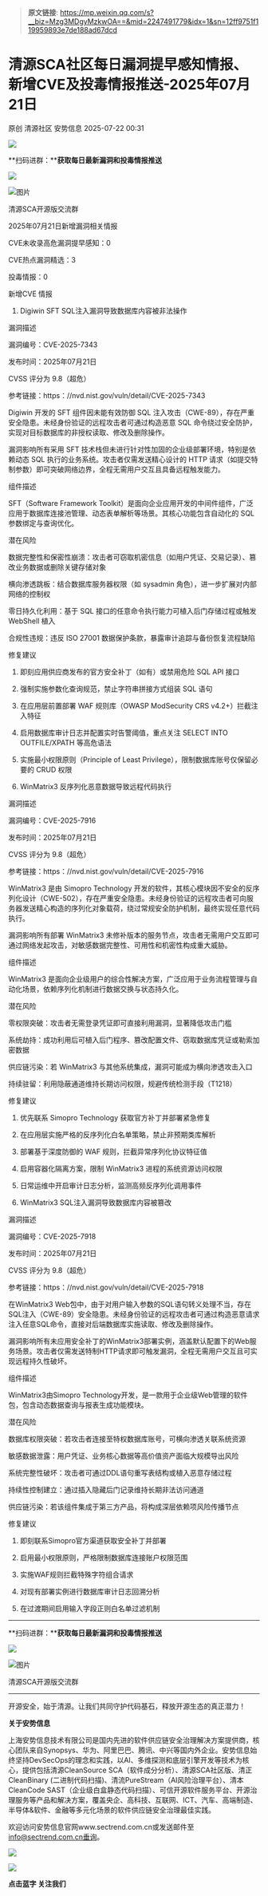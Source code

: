 > **原文链接**: https://mp.weixin.qq.com/s?__biz=Mzg3MDgyMzkwOA==&mid=2247491779&idx=1&sn=12ff9751f119959893e7de188ad67dcd

#  清源SCA社区每日漏洞提早感知情报、新增CVE及投毒情报推送-2025年07月21日  
原创 清源社区  安势信息   2025-07-22 00:31  
  
![](https://mmbiz.qpic.cn/sz_mmbiz_gif/ibSWU7ian1thvJpbKXyJVyQ2vRt08HVKaXPaHV41WepeiaRMSGeQjolNavSyuzCuMhxnZiaz3AcjLicY7zt63GDPvicQ/640?wx_fmt=gif "")  
  
**扫码进群：****获取每日最新漏洞和投毒情报推送**  
  
![](https://mmbiz.qpic.cn/sz_mmbiz_png/ibSWU7ian1thsSJYWXLcuyAaibicQVNuLTOpgtwDN7xZxzj48uyW3IXahnhUxVK9tpG9FvQJZGiaU50P55pAbAXKXtw/640?wx_fmt=png&from=appmsg "")  
  
![图片](https://mmbiz.qpic.cn/sz_mmbiz_png/MVPvEL7Qg0HJalXIBXGXSBFLMk2TZAqh23iaHwLpprUov8bNQ95dWDVMTq4qGicM3G6cmsZcCF6RsKyn9p8eQA3Q/640?wx_fmt=png&tp=webp&wxfrom=5&wx_lazy=1 "")  
  
清源SCA开源版交流群  
  
  
  
  
  
  
  
  
  
  
2025年07月21日新增漏洞相关情报  
  
  
CVE未收录高危漏洞提早感知：0  
  
CVE热点漏洞精选：3  
  
投毒情报：0  
  
  
  
  
  
  
新增CVE 情报  
  
  
  
1. Digiwin SFT SQL注入漏洞导致数据库内容被非法操作  
  
  
漏洞描述  
  
漏洞编号：CVE-2025-7343  
  
发布时间：2025年07月21日  
  
CVSS 评分为 9.8（超危）  
  
参考链接：https：//nvd.nist.gov/vuln/detail/CVE-2025-7343  
  
Digiwin 开发的 SFT 组件因未能有效防御 SQL 注入攻击（CWE-89），存在严重安全隐患。未经身份验证的远程攻击者可通过构造恶意 SQL 命令绕过安全防护，实现对目标数据库的非授权读取、修改及删除操作。  
  
漏洞影响所有采用 SFT 技术栈但未进行针对性加固的企业级部署环境，特别是依赖动态 SQL 执行的业务系统。攻击者仅需发送精心设计的 HTTP 请求（如提交特制参数）即可突破网络边界，全程无需用户交互且具备远程触发能力。  
  
  
组件描述  
  
SFT（Software Framework Toolkit）是面向企业应用开发的中间件组件，广泛应用于数据库连接池管理、动态表单解析等场景。其核心功能包含自动化的 SQL 参数绑定与查询优化。  
  
  
潜在风险  
  
数据完整性和保密性崩溃：攻击者可窃取机密信息（如用户凭证、交易记录）、篡改业务数据或删除关键存储对象  
  
横向渗透跳板：结合数据库服务器权限（如 sysadmin 角色），进一步扩展对内部网络的控制权  
  
零日持久化利用：基于 SQL 接口的任意命令执行能力可植入后门存储过程或触发 WebShell 植入  
  
合规性违规：违反 ISO 27001 数据保护条款，暴露审计追踪与备份恢复流程缺陷  
  
  
修复建议  
  
1. 即刻应用供应商发布的官方安全补丁（如有）或禁用危险 SQL API 接口  
  
2. 强制实施参数化查询规范，禁止字符串拼接方式组装 SQL 语句  
  
3. 在应用层前置部署 WAF 规则库（OWASP ModSecurity CRS v4.2+）拦截注入特征  
  
4. 启用数据库审计日志并配置实时告警阈值，重点关注 SELECT INTO OUTFILE/XPATH 等高危语法  
  
5. 实施最小权限原则（Principle of Least Privilege），限制数据库账号仅保留必要的 CRUD 权限  
  
  
2. WinMatrix3 反序列化恶意数据导致远程代码执行  
  
  
漏洞描述  
  
漏洞编号：CVE-2025-7916  
  
发布时间：2025年07月21日  
  
CVSS 评分为 9.8（超危）  
  
参考链接：https：//nvd.nist.gov/vuln/detail/CVE-2025-7916  
  
WinMatrix3 是由 Simopro Technology 开发的软件，其核心模块因不安全的反序列化设计（CWE-502），存在严重安全隐患。未经身份验证的远程攻击者可向服务器发送精心构造的序列化对象载荷，绕过常规安全防护机制，最终实现任意代码执行。  
  
漏洞影响所有部署 WinMatrix3 未修补版本的服务节点，攻击者无需用户交互即可通过网络发起攻击，对敏感数据完整性、可用性和机密性构成重大威胁。  
  
  
组件描述  
  
WinMatrix3 是面向企业级用户的综合性解决方案，广泛应用于业务流程管理与自动化场景，依赖序列化机制进行数据交换与状态持久化。  
  
  
潜在风险  
  
零权限突破：攻击者无需登录凭证即可直接利用漏洞，显著降低攻击门槛  
  
系统劫持：成功利用后可植入后门程序、篡改配置文件、窃取数据库凭证或勒索加密数据  
  
供应链污染：若 WinMatrix3 与其他系统集成，漏洞可能成为横向渗透攻击入口  
  
持续驻留：利用隐蔽通道维持长期访问权限，规避传统检测手段（T1218）  
  
  
修复建议  
  
1. 优先联系 Simopro Technology 获取官方补丁并部署紧急修复  
  
2. 在应用层实施严格的反序列化白名单策略，禁止非预期类库解析  
  
3. 部署基于深度防御的 WAF 规则，拦截异常序列化协议特征值  
  
4. 启用容器化隔离方案，限制 WinMatrix3 进程的系统资源访问权限  
  
5. 日常运维中开启审计日志分析，监测高频反序列化调用事件  
  
  
3. WinMatrix3 SQL注入漏洞导致数据库内容被篡改  
  
  
漏洞描述  
  
漏洞编号：CVE-2025-7918  
  
发布时间：2025年07月21日  
  
CVSS 评分为 9.8（超危）  
  
参考链接：https：//nvd.nist.gov/vuln/detail/CVE-2025-7918  
  
在WinMatrix3 Web包中，由于对用户输入参数的SQL语句转义处理不当，存在SQL注入（CWE-89）安全隐患。未经身份验证的远程攻击者可通过构造恶意请求注入任意SQL命令，直接对后端数据库实施读取、修改及删除操作。  
  
漏洞影响所有未应用安全补丁的WinMatrix3部署实例，涵盖默认配置下的Web服务场景。攻击者仅需发送特制HTTP请求即可触发漏洞，全程无需用户交互且可实现远程持久性破坏。  
  
  
组件描述  
  
WinMatrix3由Simopro Technology开发，是一款用于企业级Web管理的软件包，包含动态数据查询与报表生成功能模块。  
  
  
潜在风险  
  
数据库权限突破：若攻击者连接至特权数据库账号，可横向渗透关联系统资源  
  
敏感数据泄露：用户凭证、业务核心数据等高价值资产面临大规模导出风险  
  
系统完整性破坏：攻击者可通过DDL语句重写表结构或植入恶意存储过程  
  
持续性控制建立：通过插入隐藏后门记录维持长期非法访问通道  
  
供应链污染：若该组件集成于第三方产品，将构成深层依赖项风险传播节点  
  
  
修复建议  
  
1. 即刻联系Simopro官方渠道获取安全补丁并部署  
  
2. 启用最小权限原则，严格限制数据库连接账户权限范围  
  
3. 实施WAF规则拦截特殊字符组合请求  
  
4. 对现有部署实例进行数据库审计日志回溯分析  
  
5. 在过渡期间启用输入字段正则白名单过滤机制  
  
****  
**扫码进群：****获取每日最新漏洞和投毒情报推送**  
  
![](https://mmbiz.qpic.cn/sz_mmbiz_png/ibSWU7ian1thsSJYWXLcuyAaibicQVNuLTOpgtwDN7xZxzj48uyW3IXahnhUxVK9tpG9FvQJZGiaU50P55pAbAXKXtw/640?wx_fmt=png&from=appmsg "")  
  
![图片](https://mmbiz.qpic.cn/sz_mmbiz_png/MVPvEL7Qg0HJalXIBXGXSBFLMk2TZAqh23iaHwLpprUov8bNQ95dWDVMTq4qGicM3G6cmsZcCF6RsKyn9p8eQA3Q/640?wx_fmt=png&tp=webp&wxfrom=5&wx_lazy=1 "")  
  
清源SCA开源版交流群  
  
****  
  
  
开源安全，始于清源。让我们共同守护代码基石，释放开源生态的真正潜力！  
  
  
**关于安势信息**  
  
  
上海安势信息技术有限公司是国内先进的软件供应链安全治理解决方案提供商，核心团队来自Synopsys、华为、阿里巴巴、腾讯、中兴等国内外企业。安势信息始终坚持DevSecOps的理念和实践，以AI、多维探测和底层引擎开发等技术为核心，提供包括清源CleanSource SCA（软件成分分析）、清源SCA社区版、清正CleanBinary (二进制代码扫描)、清流PureStream（AI风险治理平台）、清本CleanCode SAST（企业级白盒静态代码扫描）、可信开源软件服务平台、开源治理服务等产品和解决方案，覆盖央企、高科技、互联网、ICT、汽车、高端制造、半导体&软件、金融等多元化场景的软件供应链安全治理最佳实践。  
  
  
欢迎访问安势信息官网www.sectrend.com.cn或发送邮件至 info@sectrend.com.cn垂询。  
  
![](https://mmbiz.qpic.cn/sz_mmbiz_gif/ibSWU7ian1thvJpbKXyJVyQ2vRt08HVKaXxHczG4WsCrOtWTeECrIBfiacYYzN8uWv0p1JiayvmhDqOnLBEt4HnZow/640?wx_fmt=gif "")  
  
![](https://mmbiz.qpic.cn/sz_mmbiz_gif/ibSWU7ian1thsJfhqflSV8MgJqD32s60b2PF5zeRQ6zmpTCOKG5oa2118EA63XoLxem1ldHCgibnsH3aL0aKFOW9Q/640?wx_fmt=gif "")  
  
**点击蓝字 关注我们**  
  
